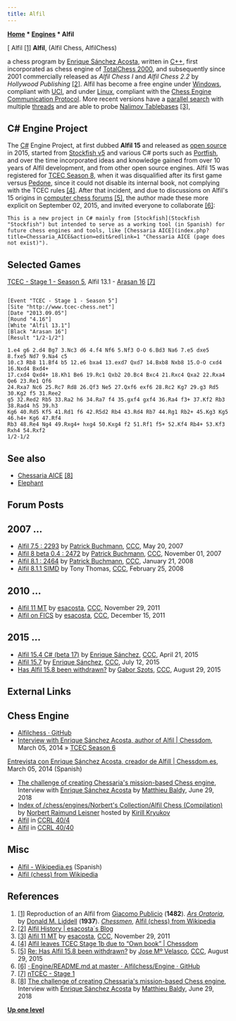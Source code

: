 ```yaml
---
title: Alfil
---
```

**[Home](Home "Home") * [Engines](Engines "Engines") * Alfil**

\[ Alfil <a id="cite-note-1" href="#cite-ref-1">[1]</a>
**Alfil**, (Alfil Chess, AlfilChess)

a chess program by [Enrique Sánchez Acosta](Enrique_S%C3%A1nchez_Acosta "Enrique Sánchez Acosta"), written in [C++](Cpp "Cpp"), first incorporated as chess engine of [TotalChess 2000](index.php?title=TotalChess_2000&action=edit&redlink=1 "TotalChess 2000 (page does not exist)"),
and subsequently since 2001 commercially released as *Alfil Chess I* and *Alfil Chess 2.2* by *Hollywood Publishing* <a id="cite-note-2" href="#cite-ref-2">[2]</a>.
Alfil has become a free engine under [Windows](Windows "Windows"), compliant with [UCI](UCI "UCI"), and under [Linux](Linux "Linux"), compliant with the [Chess Engine Communication Protocol](Chess_Engine_Communication_Protocol "Chess Engine Communication Protocol"). More recent versions have a [parallel search](Parallel_Search "Parallel Search") with multiple [threads](Thread "Thread") and are able to probe [Nalimov Tablebases](Nalimov_Tablebases "Nalimov Tablebases") <a id="cite-note-3" href="#cite-ref-3">[3]</a>,

## C# Engine Project

The [C#](C_sharp "C sharp") Engine Project, at first dubbed **Alfil 15** and released as [open source](Category:Open_Source "Category:Open Source") in 2015, started from [Stockfish v5](Stockfish "Stockfish") and various C# ports such as [Portfish](Portfish "Portfish"),
and over the time incorporated ideas and knowledge gained from over 10 years of Alfil development, and from other open source engines.
Alfil 15 was registered for [TCEC Season 8](TCEC_Season_8 "TCEC Season 8"), when it was disqualified after its first game versus [Pedone](Pedone "Pedone"), since it could not disable its internal book, not complying with the TCEC rules <a id="cite-note-4" href="#cite-ref-4">[4]</a>.
After that incident, and due to discussions on Alfil's 15 origins in [computer chess forums](Computer_Chess_Forums "Computer Chess Forums") <a id="cite-note-5" href="#cite-ref-5">[5]</a>,
the author made these more explicit on September 02, 2015, and invited everyone to collaborate <a id="cite-note-6" href="#cite-ref-6">[6]</a>:

```
This is a new project in C# mainly from [Stockfish](Stockfish "Stockfish") but intended to serve as a working tool (in Spanish) for future chess engines and tools, like [Chessaria AICE](index.php?title=Chessaria_AICE&action=edit&redlink=1 "Chessaria AICE (page does not exist)").

```

## Selected Games

[TCEC - Stage 1 - Season 5](TCEC_Season_5#Stage1 "TCEC Season 5"), Alfil 13.1 - [Arasan 16](Arasan "Arasan") <a id="cite-note-7" href="#cite-ref-7">[7]</a>

```

[Event "TCEC - Stage 1 - Season 5"]
[Site "http://www.tcec-chess.net"]
[Date "2013.09.05"]
[Round "4.16"]
[White "Alfil 13.1"]
[Black "Arasan 16"]
[Result "1/2-1/2"]

1.e4 g6 2.d4 Bg7 3.Nc3 d6 4.f4 Nf6 5.Nf3 O-O 6.Bd3 Na6 7.e5 dxe5 8.fxe5 Nd7 9.Na4 c5 
10.c3 Rb8 11.Bf4 b5 12.e6 bxa4 13.exd7 Qxd7 14.Bxb8 Nxb8 15.O-O cxd4 16.Nxd4 Bxd4+ 
17.cxd4 Qxd4+ 18.Kh1 Be6 19.Rc1 Qxb2 20.Bc4 Bxc4 21.Rxc4 Qxa2 22.Rxa4 Qe6 23.Re1 Qf6 
24.Rxa7 Nc6 25.Rc7 Rd8 26.Qf3 Ne5 27.Qxf6 exf6 28.Rc2 Kg7 29.g3 Rd5 30.Kg2 f5 31.Ree2 
g5 32.Red2 Rb5 33.Ra2 h6 34.Ra7 f4 35.gxf4 gxf4 36.Ra4 f3+ 37.Kf2 Rb3 38.Rad4 h5 39.h3
Kg6 40.Rd5 Kf5 41.Rd1 f6 42.R5d2 Rb4 43.Rd4 Rb7 44.Rg1 Rb2+ 45.Kg3 Kg5 46.h4+ Kg6 47.Rf4 
Rb3 48.Re4 Ng4 49.Rxg4+ hxg4 50.Kxg4 f2 51.Rf1 f5+ 52.Kf4 Rb4+ 53.Kf3 Rxh4 54.Rxf2 
1/2-1/2

```

## See also

- [Chessaria AICE](index.php?title=Chessaria_AICE&action=edit&redlink=1 "Chessaria AICE (page does not exist)") <a id="cite-note-8" href="#cite-ref-8">[8]</a>
- [Elephant](Elephant "Elephant")

## Forum Posts

## 2007 ...

- [Alfil 7.5 : 2293](http://www.talkchess.com/forum/viewtopic.php?t=13918) by [Patrick Buchmann](Patrick_Buchmann "Patrick Buchmann"), [CCC](CCC "CCC"), May 20, 2007
- [Alfil 8 beta 0.4 : 2472](http://www.talkchess.com/forum/viewtopic.php?t=17516) by [Patrick Buchmann](Patrick_Buchmann "Patrick Buchmann"), [CCC](CCC "CCC"), November 01, 2007
- [Alfil 8.1 : 2464](http://www.talkchess.com/forum/viewtopic.php?t=19113) by [Patrick Buchmann](Patrick_Buchmann "Patrick Buchmann"), [CCC](CCC "CCC"), January 21, 2008
- [Alfil 8.1.1 SIMD](http://www.talkchess.com/forum/viewtopic.php?t=19820) by Tony Thomas, [CCC](CCC "CCC"), February 25, 2008

## 2010 ...

- [Alfil 11 MT](http://www.talkchess.com/forum/viewtopic.php?t=41263) by [esacosta](Enrique_S%C3%A1nchez_Acosta "Enrique Sánchez Acosta"), [CCC](CCC "CCC"), November 29, 2011
- [Alfil on FICS](http://www.talkchess.com/forum/viewtopic.php?t=41455) by [esacosta](Enrique_S%C3%A1nchez_Acosta "Enrique Sánchez Acosta"), [CCC](CCC "CCC"), December 15, 2011

## 2015 ...

- [Alfil 15.4 C# (beta 17)](http://www.talkchess.com/forum/viewtopic.php?t=56082) by [Enrique Sánchez](Enrique_S%C3%A1nchez_Acosta "Enrique Sánchez Acosta"), [CCC](CCC "CCC"), April 21, 2015
- [Alfil 15.7](http://www.talkchess.com/forum/viewtopic.php?t=56954) by [Enrique Sánchez](Enrique_S%C3%A1nchez_Acosta "Enrique Sánchez Acosta"), [CCC](CCC "CCC"), July 12, 2015
- [Has Alfil 15.8 been withdrawn?](http://www.talkchess.com/forum/viewtopic.php?t=57433) by [Gabor Szots](Gabor_Szots "Gabor Szots"), [CCC](CCC "CCC"), August 29, 2015

## External Links

## Chess Engine

- [Alfilchess · GitHub](https://github.com/Alfilchess)
- [Interview with Enrique Sánchez Acosta, author of Alfil | Chessdom](http://www.chessdom.com/interview-with-enrique-sanchez-acosta-author-of-alfil/), March 05, 2014 » [TCEC Season 6](TCEC_Season_6 "TCEC Season 6")

[Entrevista con Enrique Sánchez Acosta, creador de Alfill | Chessdom.es](http://es.chessdom.com/2014/entrevista-con-enrique-sanchez-acosta-creador-de-alfil/), March 05, 2014 (Spanish)

- [The challenge of creating Chessaria's mission-based Chess engine](https://www.gamasutra.com/blogs/MatthieuBaldyPixelWizards/20180629/319443/Interview_The_challenge_of_creating_Chessarias_Chess_engine.php), Interview with [Enrique Sánchez Acosta](Enrique_S%C3%A1nchez_Acosta "Enrique Sánchez Acosta") by [Matthieu Baldy](https://www.linkedin.com/in/matthieubaldy/), June 29, 2018
- [Index of /chess/engines/Norbert's Collection/Alfil Chess (Compilation)](http://kirr.homeunix.org/chess/engines/Norbert%27s%20Collection/Alfil%20Chess%20%28Compilation%29/) by [Norbert Raimund Leisner](Norbert_Raimund_Leisner "Norbert Raimund Leisner") hosted by [Kirill Kryukov](Kirill_Kryukov "Kirill Kryukov")
- [Alfil](http://ccrl.chessdom.com/ccrl/404/cgi/compare_engines.cgi?family=Alfil&print=Rating+list&print=Results+table&print=LOS+table&print=Ponder+hit+table&print=Eval+difference+table&print=Comopp+gamenum+table&print=Overlap+table&print=Score+with+common+opponents) in [CCRL 40/4](CCRL "CCRL")
- [Alfil](http://ccrl.chessdom.com/ccrl/4040/cgi/compare_engines.cgi?family=Alfil&print=Rating+list&print=Results+table&print=LOS+table&print=Ponder+hit+table&print=Eval+difference+table&print=Comopp+gamenum+table&print=Overlap+table&print=Score+with+common+opponentsT) in [CCRL 40/40](CCRL "CCRL")

## Misc

- [Alfil - Wikipedia.es](http://es.wikipedia.org/wiki/Alfil) (Spanish)
- [Alfil (chess) from Wikipedia](https://en.wikipedia.org/wiki/Alfil_%28chess%29)

## References

1. <a id="cite-ref-1" href="#cite-note-1">[1]</a> Reproduction of an Alfil from [Giacomo Publicio](http://beta.biblissima.fr/fr/ark:/43093/oedataecba17c429b277b30f41f95b7a9d371d565461cb) (**1482**). *[Ars Oratoria](https://archive.org/details/OEXV540_P4/page/n139)*, by [Donald M. Liddell](https://www.abebooks.com/servlet/SearchResults?an=liddell%20donald%20macy&cm_sp=det-_-bdp-_-author) (**1937**). *[Chessmen](https://www.abebooks.com/servlet/SearchResults?an=liddell%20donald%20macy&cm_sp=det-_-bdp-_-author)*, [Alfil (chess) from Wikipedia](https://en.wikipedia.org/wiki/Alfil_%28chess%29)
1. <a id="cite-ref-2" href="#cite-note-2">[2]</a> [Alfil History | esacosta´s Blog](http://esacosta.wordpress.com/home-2/alfil-history/)
1. <a id="cite-ref-3" href="#cite-note-3">[3]</a> [Alfil 11 MT](http://www.talkchess.com/forum/viewtopic.php?t=41263) by [esacosta](Enrique_S%C3%A1nchez_Acosta "Enrique Sánchez Acosta"), [CCC](CCC "CCC"), November 29, 2011
1. <a id="cite-ref-4" href="#cite-note-4">[4]</a> [Alfil leaves TCEC Stage 1b due to “Own book” | Chessdom](http://www.chessdom.com/alfil-leaves-tcec-stage-1b-due-to-own-book/)
1. <a id="cite-ref-5" href="#cite-note-5">[5]</a> [Re: Has Alfil 15.8 been withdrawn?](http://www.talkchess.com/forum/viewtopic.php?t=57433) by [Jose Mº Velasco](Jose_Maria_Velasco "Jose Maria Velasco"), [CCC](CCC "CCC"), August 29, 2015
1. <a id="cite-ref-6" href="#cite-note-6">[6]</a> [· Engine/README.md at master · Alfilchess/Engine · GitHub](https://github.com/Alfilchess/Engine/blob/master/README.md)
1. <a id="cite-ref-7" href="#cite-note-7">[7]</a> [nTCEC - Stage 1](http://tcec.chessdom.com/stage_1.php)
1. <a id="cite-ref-8" href="#cite-note-8">[8]</a> [The challenge of creating Chessaria's mission-based Chess engine](https://www.gamasutra.com/blogs/MatthieuBaldyPixelWizards/20180629/319443/Interview_The_challenge_of_creating_Chessarias_Chess_engine.php), Interview with [Enrique Sánchez Acosta](Enrique_S%C3%A1nchez_Acosta "Enrique Sánchez Acosta") by [Matthieu Baldy](https://www.linkedin.com/in/matthieubaldy/), June 29, 2018

**[Up one level](Engines "Engines")**


